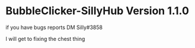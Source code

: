 # BubbleClicker-SillyHub Version 1.1.0

if you have bugs reports DM Silly#3858 

I will get to fixing the chest thing 
